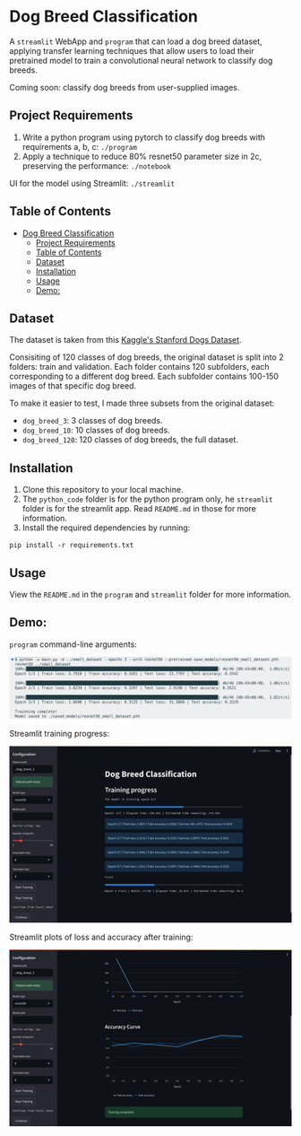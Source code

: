 # Dog Breed Classification

A `streamlit` WebApp and `program` that can load a dog breed dataset, applying transfer learning techniques that allow users to load their pretrained model to train a convolutional neural network to classify dog breeds. 

Coming soon: classify dog breeds from user-supplied images.

## Project Requirements

1. Write a python program using pytorch to classify dog breeds with requirements a, b, c: `./program`
2. Apply a technique to reduce 80% resnet50 parameter size in 2c, preserving the performance: `./notebook`

UI for the model using Streamlit: `./streamlit`

## Table of Contents
- [Dog Breed Classification](#dog-breed-classification)
  - [Project Requirements](#project-requirements)
  - [Table of Contents](#table-of-contents)
  - [Dataset](#dataset)
  - [Installation](#installation)
  - [Usage](#usage)
  - [Demo:](#demo)

## Dataset

The dataset is taken from this [Kaggle's Stanford Dogs Dataset](https://www.kaggle.com/datasets/jessicali9530/stanford-dogs-dataset).

Consisiting of 120 classes of dog breeds, the original dataset is split into 2 folders: train and validation. Each folder contains 120 subfolders, each corresponding to a different dog breed. Each subfolder contains 100-150 images of that specific dog breed.

To make it easier to test, I made three subsets from the original dataset:
- `dog_breed_3`: 3 classes of dog breeds.
- `dog_breed_10`: 10 classes of dog breeds.
- `dog_breed_120`: 120 classes of dog breeds, the full dataset.

## Installation

1. Clone this repository to your local machine.
2. The `python_code` folder is for the python program only, he `streamlit` folder is for the streamlit app. Read `README.md` in those for more information.
3. Install the required dependencies by running:
   
```
pip install -r requirements.txt
```

## Usage

View the `README.md` in the `program` and `streamlit` folder for more information.

## Demo:

`program` command-line arguments:

![program cla](./program/Demo.png)

Streamlit training progress:

![Streamlit training progress](./streamlit/Demo2.png)


Streamlit plots of loss and accuracy after training:

![Plots](./streamlit/Demo3.png)
